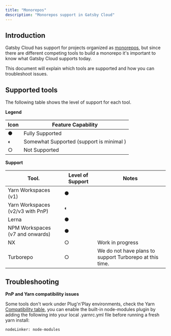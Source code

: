 ```yaml
---
title: "Monorepos"
description: "Monorepos support in Gatsby Cloud"
---
```


## Introduction

Gatsby Cloud has support for projects organized as [monorepos](https://monorepo.tools/), but since there are different competing tools to build a monorepo it's important to know what Gatsby Cloud supports today.

This document will explain which tools are supported and how you can troubleshoot issues.

## Supported tools

The following table shows the level of support for each tool.

**Legend**

| Icon | Feature Capability                       |
| ---- | ---------------------------------------- |
| ●    | Fully Supported                          |
| ◐    | Somewhat Supported (support is minimal ) |
| ○    | Not Supported                            |

**Support**

| Tool.                            | Level of Support | Notes                                                   |
| -------------------------------- | ---------------- | ------------------------------------------------------- |
| Yarn Workspaces (v1)             | ●                |                                                         |
| Yarn Workspaces (v2/v3 with PnP) | ◐                |                                                         |
| Lerna                            | ●                |                                                         |
| NPM Workspaces (v7 and onwards)  | ●                |                                                         |
| NX                               | ○                | Work in progress                                        |
| Turborepo                        | ○                | We do not have plans to support Turborepo at this time. |

## Troubleshooting

**PnP and Yarn compatibility issues**

Some tools don't work under Plug'n'Play environments, check the Yarn [Compatibility table](https://yarnpkg.com/features/pnp#compatibility-table), you can enable the built-in node-modules plugin by adding the following into your local .yarnrc.yml file before running a fresh yarn install:

```
nodeLinker: node-modules
```
